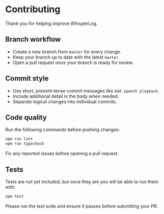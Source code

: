 # Contributing

Thank you for helping improve WhisperLog.

## Branch workflow

- Create a new branch from `master` for every change.
- Keep your branch up to date with the latest `master`.
- Open a pull request once your branch is ready for review.

## Commit style

- Use short, present-tense commit messages like `Add speech playback`.
- Include additional detail in the body when needed.
- Separate logical changes into individual commits.

## Code quality

Run the following commands before pushing changes:

```bash
npm run lint
npm run typecheck
```

Fix any reported issues before opening a pull request.

## Tests

Tests are not yet included, but once they are you will be able to run them with:

```bash
npm test
```

Please run the test suite and ensure it passes before submitting your PR.
